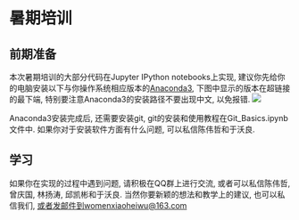 # 暑期培训

## 前期准备

本次暑期培训的大部分代码在Jupyter IPython notebooks上实现, 建议你先给你的电脑安装以下与你操作系统相应版本的[Anaconda3](https://mirrors.tuna.tsinghua.edu.cn/anaconda/archive/), 下图中显示的版本在超链接的最下端, 特别要注意Anaconda3的安装路径不要出现中文, 以免报错.
![](https://github.com/yuwoliang/Summer-School/blob/master/Figure/Anaconda3.jpg)

Anaconda3安装完成后, 还需要安装git, git的安装和使用教程在Git_Basics.ipynb文件中. 如果你对于安装软件方面有什么问题, 可以私信陈伟哲和于沃良.

## 学习
如果你在实现的过程中遇到问题, 请积极在QQ群上进行交流, 或者可以私信陈伟哲, 曾庆国, 林扬涛, 邱凯彬和于沃良. 当然你要新颖的想法和教学上的建议, 也可以私信我们, 或者发邮件到womenxiaoheiwu@163.com


